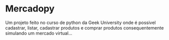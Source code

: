 # Mercadopy
Um projeto feito no curso de python da Geek University onde é possivel cadastrar, listar, cadastrar produtos e comprar produtos consequentemente simulando um mercado virtual...
